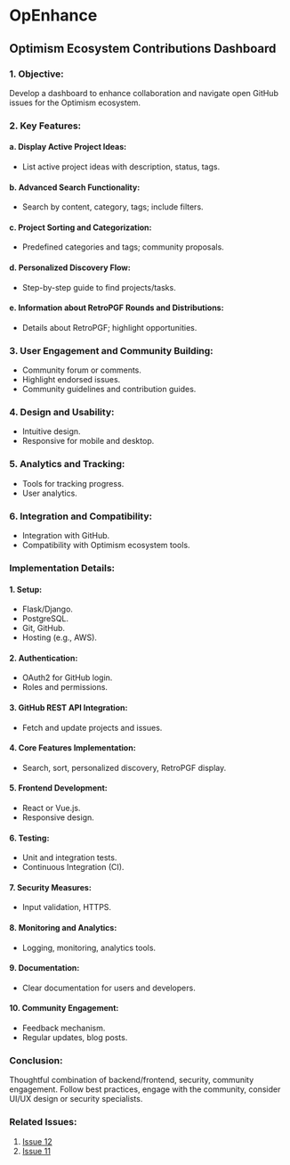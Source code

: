# OpEnhance
## Optimism Ecosystem Contributions Dashboard

### 1. **Objective:**
Develop a dashboard to enhance collaboration and navigate open GitHub issues for the Optimism ecosystem.

### 2. **Key Features:**
#### a. Display Active Project Ideas:
  - List active project ideas with description, status, tags.
#### b. Advanced Search Functionality:
  - Search by content, category, tags; include filters.
#### c. Project Sorting and Categorization:
  - Predefined categories and tags; community proposals.
#### d. Personalized Discovery Flow:
  - Step-by-step guide to find projects/tasks.
#### e. Information about RetroPGF Rounds and Distributions:
  - Details about RetroPGF; highlight opportunities.

### 3. **User Engagement and Community Building:**
  - Community forum or comments.
  - Highlight endorsed issues.
  - Community guidelines and contribution guides.

### 4. **Design and Usability:**
  - Intuitive design.
  - Responsive for mobile and desktop.

### 5. **Analytics and Tracking:**
  - Tools for tracking progress.
  - User analytics.

### 6. **Integration and Compatibility:**
  - Integration with GitHub.
  - Compatibility with Optimism ecosystem tools.

### **Implementation Details:**
#### 1. Setup:
  - Flask/Django.
  - PostgreSQL.
  - Git, GitHub.
  - Hosting (e.g., AWS).

#### 2. Authentication:
  - OAuth2 for GitHub login.
  - Roles and permissions.

#### 3. GitHub REST API Integration:
  - Fetch and update projects and issues.

#### 4. Core Features Implementation:
  - Search, sort, personalized discovery, RetroPGF display.

#### 5. Frontend Development:
  - React or Vue.js.
  - Responsive design.

#### 6. Testing:
  - Unit and integration tests.
  - Continuous Integration (CI).

#### 7. Security Measures:
  - Input validation, HTTPS.

#### 8. Monitoring and Analytics:
  - Logging, monitoring, analytics tools.

#### 9. Documentation:
  - Clear documentation for users and developers.

#### 10. Community Engagement:
  - Feedback mechanism.
  - Regular updates, blog posts.

### **Conclusion:**
Thoughtful combination of backend/frontend, security, community engagement. Follow best practices, engage with the community, consider UI/UX design or security specialists.

### **Related Issues:**
1) [Issue 12](https://github.com/ethereum-optimism/ecosystem-contributions/issues/12)
2) [Issue 11](https://github.com/ethereum-optimism/ecosystem-contributions/issues/11)
